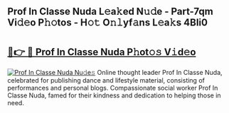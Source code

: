 ## Prof In Classe Nuda L𝚎a𝚔ed N𝚞𝚍e - Part-7qm Vi𝚍𝚎o P𝚑𝚘tos - H𝚘𝚝 O𝚗𝚕yf𝚊ns L𝚎a𝚔s 4BIi0

# <h2><a href="http://kf3i8w.oniu.top/?m=Prof+In+Classe+Nuda">🔗👉 🔴 Prof In Classe Nuda P𝚑ot𝚘𝚜 V𝚒d𝚎o</a></h2>

[![Prof In Classe Nuda Nu𝚍e𝚜](https://i.imgur.com/0qMVB7G.gif)](http://kf3i8w.oniu.top/?m=Prof+In+Classe+Nuda)
Online thought leader Prof In Classe Nuda, celebrated for publishing dance and lifestyle material, consisting of performances and personal blogs. Compassionate social worker Prof In Classe Nuda, famed for their kindness and dedication to helping those in need.  
